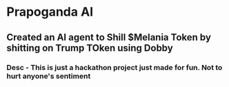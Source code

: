 # Prapoganda AI

## Created an AI agent to Shill $Melania Token by shitting on Trump TOken using Dobby

### Desc - This is just a hackathon project just made for fun. Not to hurt anyone's sentiment
